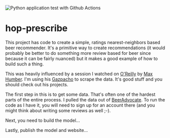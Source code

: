 ![Python application test with Github Actions](https://github.com/noahgift/devops-project/workflows/Python%20application%20test%20with%20Github%20Actions/badge.svg)

# hop-prescribe
This project has code to create a simple, ratings nearest-neighbors based beer recommender. It's a primitive way to create recommendations (it would probably be better to do something more review based for beer since because it can be fairly nuanced) but it makes a good example of how to build such a thing.

This was heavily influenced by a session I watched on [O'Reilly](https://learning.oreilly.com/) by [Max Humber](https://github.com/maxhumber). I'm using his [Gazpacho](https://gazpacho.xyz/) to scrape the data. It's good stuff and you should check out his projects. 

The first step in this is to get some data. That's often one of the hardest parts of the entire process. I pulled the data out of [BeerAdvocate](https://www.beeradvocate.com/). To run the code as I have it, you will need to sign up for an account there (and you might think about writing some reviews as well ;-). 

Next, you need to build the model...

Lastly, publish the model and website...

